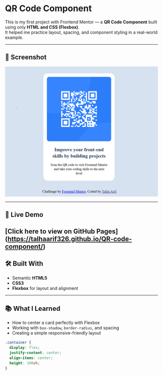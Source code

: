 # QR Code Component

This is my first project with Frontend Mentor — a **QR Code Component** built using only **HTML and CSS (Flexbox)**.  
It helped me practice layout, spacing, and component styling in a real-world example.

---

## 📸 Screenshot

![QR Code Component Screenshot](./screenshot2.png)

---

## 🔗 Live Demo
[Click here to view on GitHub Pages] (https://talhaarif326.github.io/QR-code-component/)
---

## 🛠️ Built With
- Semantic **HTML5**  
- **CSS3**  
- **Flexbox** for layout and alignment  

---

## 📚 What I Learned
- How to center a card perfectly with Flexbox  
- Working with `box-shadow`, `border-radius`, and spacing  
- Creating a simple responsive-friendly layout  

```css
.container {
  display: flex;
  justify-content: center;
  align-items: center;
  height: 100vh;
}
